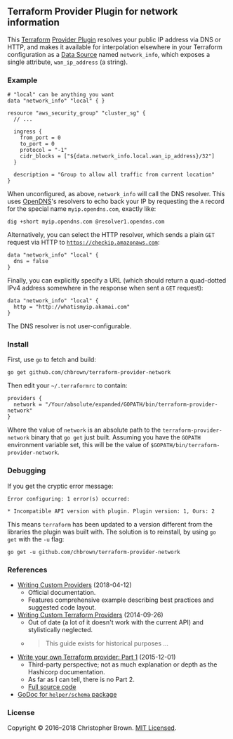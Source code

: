 ## Terraform Provider Plugin for network information

This [Terraform](https://www.terraform.io/) [Provider Plugin](https://www.terraform.io/docs/extend/plugin-types.html#providers) resolves your public IP address via DNS or HTTP,
and makes it available for interpolation elsewhere in your Terraform configuration as a [Data Source](https://www.terraform.io/docs/configuration/data-sources.html) named `network_info`,
which exposes a single attribute, `wan_ip_address` (a string).


### Example

```HCL
# "local" can be anything you want
data "network_info" "local" { }

resource "aws_security_group" "cluster_sg" {
  // ...

  ingress {
    from_port = 0
    to_port = 0
    protocol = "-1"
    cidr_blocks = ["${data.network_info.local.wan_ip_address}/32"]
  }

  description = "Group to allow all traffic from current location"
}
```

When unconfigured, as above, `network_info` will call the DNS resolver.
This uses [OpenDNS](https://www.opendns.com/)'s resolvers to echo back your IP by requesting the `A` record for the special name `myip.opendns.com`, exactly like:

    dig +short myip.opendns.com @resolver1.opendns.com

Alternatively, you can select the HTTP resolver, which sends a plain `GET` request via HTTP to [`https://checkip.amazonaws.com`](https://docs.aws.amazon.com/AWSEC2/latest/UserGuide/authorizing-access-to-an-instance.html#authorizing-access-prereqs):

```HCL
data "network_info" "local" {
  dns = false
}
```

Finally, you can explicitly specify a URL (which should return a quad-dotted IPv4 address somewhere in the response when sent a `GET` request):

```HCL
data "network_info" "local" {
  http = "http://whatismyip.akamai.com"
}
```

The DNS resolver is not user-configurable.


### Install

First, use `go` to fetch and build:

    go get github.com/chbrown/terraform-provider-network

Then edit your `~/.terraformrc` to contain:

    providers {
      network = "/Your/absolute/expanded/GOPATH/bin/terraform-provider-network"
    }

Where the value of `network` is an absolute path to the `terraform-provider-network` binary that `go get` just built.
Assuming you have the `GOPATH` environment variable set, this will be the value of `$GOPATH/bin/terraform-provider-network`.


### Debugging

If you get the cryptic error message:

    Error configuring: 1 error(s) occurred:

    * Incompatible API version with plugin. Plugin version: 1, Ours: 2

This means `terraform` has been updated to a version different from the libraries the plugin was built with.
The solution is to reinstall, by using `go get` with the `-u` flag:

    go get -u github.com/chbrown/terraform-provider-network


### References

- [Writing Custom Providers](https://www.terraform.io/docs/extend/writing-custom-providers.html) (2018-04-12)
  * Official documentation.
  * Features comprehensive example describing best practices and suggested code layout.
- [Writing Custom Terraform Providers](https://www.hashicorp.com/blog/writing-custom-terraform-providers) (2014-09-26)
  * Out of date (a lot of it doesn't work with the current API) and stylistically neglected.
  * > This guide exists for historical purposes ...
- [Write your own Terraform provider: Part 1](http://container-solutions.com/write-terraform-provider-part-1/) (2015-12-01)
  * Third-party perspective; not as much explanation or depth as the Hashicorp documentation.
  * As far as I can tell, there is no Part 2.
  * [Full source code](https://github.com/ContainerSolutions/terraform-provider-template)
- [GoDoc for `helper/schema` package](https://godoc.org/github.com/hashicorp/terraform/helper/schema)


### License

Copyright © 2016–2018 Christopher Brown.
[MIT Licensed](https://chbrown.github.io/licenses/MIT/#2016-2018).
